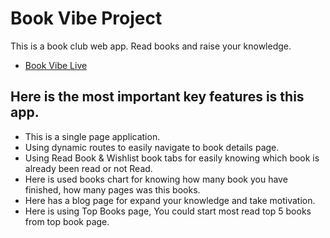 # Book Vibe Project

This is a book club web app. Read books and raise your knowledge.

- [Book Vibe Live](https://book-vibe-advanced.netlify.app)

## Here is the most important key features is this app.

- This is a single page application.
- Using dynamic routes to easily navigate to book details page.
- Using Read Book & Wishlist book tabs for easily knowing which book is already been read or not Read.
- Here is used books chart for knowing how many book you have finished, how many pages was this books.
- Here has a blog page for expand your knowledge and take motivation.
- Here is using Top Books page, You could start most read top 5 books from top book page.
